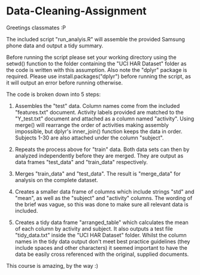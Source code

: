 Data-Cleaning-Assignment
========================

Greetings classmates :P

The included script "run_analyis.R" will assemble the provided Samsung phone data and output a tidy summary.

Before running the script please set your working directory using the setwd() function to the folder
containing the "UCI HAR Dataset" folder as the code is written with this assumption. Also note the "dplyr" package
is required. Please use install.packages("dplyr") before running the script, as it will output an error before running
otherwise.

The code is broken down into 5 steps:

1. Assembles the "test" data. Column names come from the included "features.txt" document. Activity labels provided 
are matched to the "Y_test.txt" document and attached as a column named "activity". Using merge() will rearrange the order 
of activities making assembly impossible, but dplyr's inner_join() function keeps the data in order. Subjects 1-30 are also 
attached under the column "subject".

2. Repeats the process above for "train" data. Both data sets can then by analyzed independently before they are merged. 
They are output as data frames "test_data" and "train_data" respectively.

3. Merges "train_data" and "test_data". The result is "merge_data" for analysis on the complete dataset.

4. Creates a smaller data frame of columns which include strings "std" and "mean", as well as the "subject" and "activity"
columns. The wording of the brief was vague, so this was done to make sure all relevant data is included.

5. Creates a tidy data frame "arranged_table" which calculates the mean of each column by activity and subject. It also
outputs a test file "tidy_data.txt" inside the "UCI HAR Dataset" folder. Whilst the column names in the tidy data output
don't meet best practice guidelines (they include spaces and other characters) it seemed important to have the data be
easily cross referenced with the original, supplied documents.

This course is amazing, by the way :)

